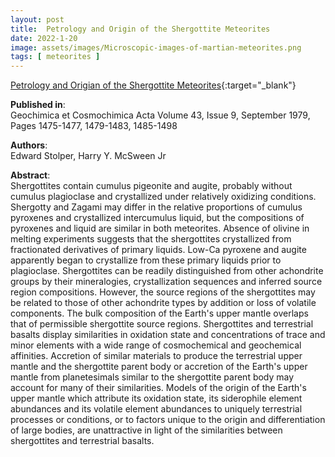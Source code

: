 ```yaml
---
layout: post
title:  Petrology and Origin of the Shergottite Meteorites
date: 2022-1-20
image: assets/images/Microscopic-images-of-martian-meteorites.png
tags: [ meteorites ]
---
```


[Petrology and Origian of the Shergottite Meteorites](https://www-sciencedirect-com.ezproxy.library.unlv.edu/science/article/pii/001670377990142X){:target="_blank"} 

**Published in**:   
Geochimica et Cosmochimica Acta Volume 43, Issue 9, September 1979, Pages 1475-1477, 1479-1483, 1485-1498

**Authors**:   
Edward Stolper, Harry Y. McSween Jr

**Abstract**:   
Shergottites contain cumulus pigeonite and augite, probably without cumulus plagioclase and crystallized under relatively oxidizing conditions. Shergotty and Zagami may differ in the relative proportions of cumulus pyroxenes and crystallized intercumulus liquid, but the compositions of pyroxenes and liquid are similar in both meteorites. Absence of olivine in melting experiments suggests that the shergottites crystallized from fractionated derivatives of primary liquids. Low-Ca pyroxene and augite apparently began to crystallize from these primary liquids prior to plagioclase. Shergottites can be readily distinguished from other achondrite groups by their mineralogies, crystallization sequences and inferred source region compositions. However, the source regions of the shergottites may be related to those of other achondrite types by addition or loss of volatile components. The bulk composition of the Earth's upper mantle overlaps that of permissible shergottite source regions. Shergottites and terrestrial basalts display similarities in oxidation state and concentrations of trace and minor elements with a wide range of cosmochemical and geochemical affinities. Accretion of similar materials to produce the terrestrial upper mantle and the shergottite parent body or accretion of the Earth's upper mantle from planetesimals similar to the shergottite parent body may account for many of their similarities. Models of the origin of the Earth's upper mantle which attribute its oxidation state, its siderophile element abundances and its volatile element abundances to uniquely terrestrial processes or conditions, or to factors unique to the origin and differentiation of large bodies, are unattractive in light of the similarities between shergottites and terrestrial basalts.
